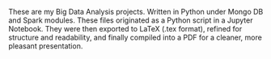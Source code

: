 These are my Big Data Analysis projects. Written in Python under Mongo DB and Spark modules. These files originated as a Python script in a Jupyter Notebook. They were then exported to LaTeX (.tex format), refined for structure and readability, and finally compiled into a PDF for a cleaner, more pleasant presentation.
